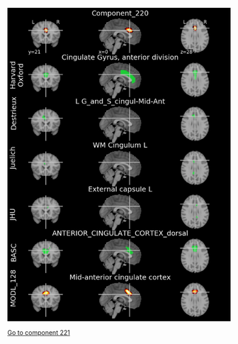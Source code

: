 ![220](preliminary/220.jpg "Component 220")

[Go to component 221](https://parietal-inria.github.io/MODL_atlas/256/221 "Component 221")
